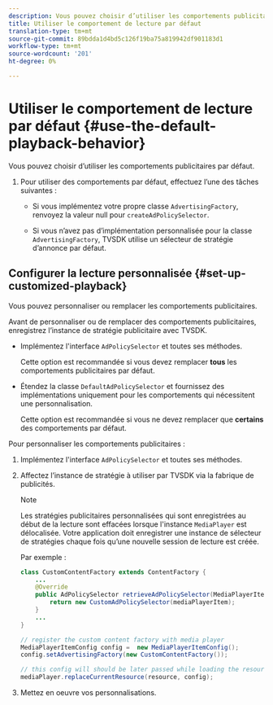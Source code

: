 ```yaml
---
description: Vous pouvez choisir d’utiliser les comportements publicitaires par défaut.
title: Utiliser le comportement de lecture par défaut
translation-type: tm+mt
source-git-commit: 89bdda1d4bd5c126f19ba75a819942df901183d1
workflow-type: tm+mt
source-wordcount: '201'
ht-degree: 0%

---
```



# Utiliser le comportement de lecture par défaut {#use-the-default-playback-behavior}

Vous pouvez choisir d’utiliser les comportements publicitaires par défaut.

1. Pour utiliser des comportements par défaut, effectuez l’une des tâches suivantes :

   * Si vous implémentez votre propre classe `AdvertisingFactory`, renvoyez la valeur null pour `createAdPolicySelector`.

   * Si vous n’avez pas d’implémentation personnalisée pour la classe `AdvertisingFactory`, TVSDK utilise un sélecteur de stratégie d’annonce par défaut.

## Configurer la lecture personnalisée {#set-up-customized-playback}

Vous pouvez personnaliser ou remplacer les comportements publicitaires.

Avant de personnaliser ou de remplacer des comportements publicitaires, enregistrez l’instance de stratégie publicitaire avec TVSDK.

* Implémentez l&#39;interface `AdPolicySelector` et toutes ses méthodes.

   Cette option est recommandée si vous devez remplacer **tous** les comportements publicitaires par défaut.

* Étendez la classe `DefaultAdPolicySelector` et fournissez des implémentations uniquement pour les comportements qui nécessitent une personnalisation.

   Cette option est recommandée si vous ne devez remplacer que **certains** des comportements par défaut.

Pour personnaliser les comportements publicitaires :

1. Implémentez l&#39;interface `AdPolicySelector` et toutes ses méthodes.
1. Affectez l’instance de stratégie à utiliser par TVSDK via la fabrique de publicités.

   >[!NOTE]
   >
   >Les stratégies publicitaires personnalisées qui sont enregistrées au début de la lecture sont effacées lorsque l&#39;instance `MediaPlayer` est délocalisée. Votre application doit enregistrer une instance de sélecteur de stratégies chaque fois qu’une nouvelle session de lecture est créée.

   Par exemple :

   ```java
   class CustomContentFactory extends ContentFactory { 
       ... 
       @Override 
       public AdPolicySelector retrieveAdPolicySelector(MediaPlayerItem mediaPlayerItem) { 
           return new CustomAdPolicySelector(mediaPlayerItem); 
       } 
       ... 
   } 
   
   // register the custom content factory with media player 
   MediaPlayerItemConfig config =  new MediaPlayerItemConfig(); 
   config.setAdvertisingFactory(new CustomContentFactory()); 
   
   // this config will should be later passed while loading the resource 
   mediaPlayer.replaceCurrentResource(resource, config);
   ```

1. Mettez en oeuvre vos personnalisations.
